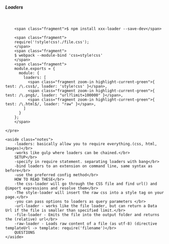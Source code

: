 <section>
    <h5>Loaders</h5>
    <pre class="">

        <span class="fragment">$ npm install xxx-loader --save-dev</span>

        <span class="fragment">
        require('!style!css!./file.css');
        </span>
        <span class="fragment">
        $ webpack --module-bind 'css=style!css'
        </span>
        <span class="fragment">
        module.exports = {
          module: {
            loaders: [
              <span class="fragment zoom-in highlight-current-green">{ test: /\.css$/, loader: 'style!css' }</span>,
              <span class="fragment zoom-in highlight-current-green">{ test: /\.png$/, loader: "url?limit=100000" }</span>,
              <span class="fragment zoom-in highlight-current-green">{ test: /\.html$/, loader: "raw" }</span>,
            ]
          }
        };
        </span>

    </pre>

    <aside class="notes">
        -loaders: basically allow you to require everything.(css, html, images)</br>
        -works like gulp where loaders can be chained.</br>
        SETUP</br>
        -specify in require statement. separating loaders with bang</br>
        -bind loaders to an extension on command line, same syntax as before</br>
        -use the preferred config method</br>
        HOW TO READ THESE</br>
        -the css-loader will go through the CSS file and find url() and @import expressions and resolve them</br>
        -The style-loader will insert the raw css into a style tag on your page.</br>
        -you can pass options to loaders as query parameters </br>
        -url-loader - works like the file loader, but can return a Data Url if the file is smaller than specified limit.</br>
        -file-loader - Emits the file into the output folder and returns the (relative) url</br>
        -raw-loader - Loads raw content of a file (as utf-8) (directive templateUrl -> template: require('filename')</br>
        QUESTIONS
    </aside>
</section>
